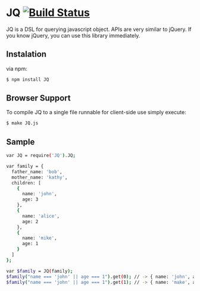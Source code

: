 # JQ [![Build Status](https://secure.travis-ci.org/arumons/JQ.png?branch=master)](http://travis-ci.org/arumons/JQ)

JQ is a DSL for querying javascript object. APIs are very similar to jQuery. If you know jQuery, you can use this library immediately.

## Instalation

via npm:

```bash
$ npm install JQ
```

## Browser Support

To compile JQ to a single file runnable for client-side use simply execute:

```bash
$ make JQ.js
```

## Sample

```bash
var JQ = require('JQ').JQ;

var family = {
  father_name: 'bob',
  mother_name: 'kathy',
  children: [
    { 
      name: 'john',
      age: 3
    },
    {
      name: 'alice',
      age: 2
    },
    {
      name: 'mike',
      age: 1
    }
  ]
};

var $family = JQ(family);
$family("name === 'john' || age === 1").get(0); // -> { name: 'john', age: 3 }
$family("name === 'john' || age === 1").get(1); // -> { name: 'make', age: 1 }

```
